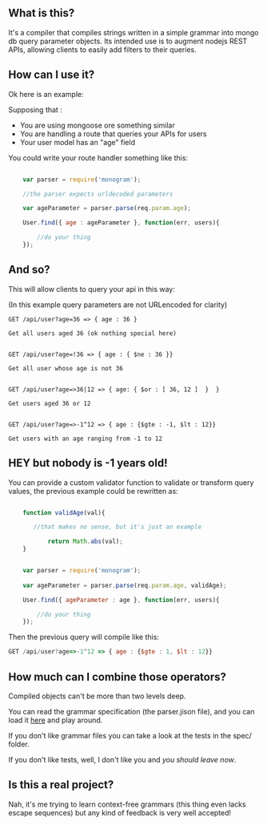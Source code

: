 What is this?
-------------

It's a compiler that compiles strings written in a simple grammar into mongo db query parameter objects.
Its intended use is to augment nodejs REST APIs, allowing clients to easily add filters to their queries.


How can I use it?
-----------------

Ok here is an example:

Supposing that :

* You are using mongoose ore something similar
* You are handling a route that queries your APIs for users
* Your user model has an "age" field

You could write your route handler something like this:

```javascript

	var parser = require('monogram');

	//the parser expects urldecoded parameters 

	var ageParameter = parser.parse(req.param.age);

	User.find({ age : ageParameter }, function(err, users){

		//do your thing
	});

```


And so?
------

This will allow clients to query your api in this way:

(In this example query parameters are not URLencoded for clarity)


```
GET /api/user?age=36 => { age : 36 }

Get all users aged 36 (ok nothing special here)


GET /api/user?age=!36 => { age : { $ne : 36 }}

Get all user whose age is not 36


GET /api/user?age=>36|12 => { age: { $or : [ 36, 12 ]  }  }

Get users aged 36 or 12


GET /api/user?age=>-1^12 => { age : {$gte : -1, $lt : 12}} 

Get users with an age ranging from -1 to 12

```

HEY but nobody is -1 years old!
------------------------------

You can provide a custom validator function to validate or transform query values,
the previous example could be rewritten as:

```javascript

	function validAge(val){

	   //that makes no sense, but it's just an example

           return Math.abs(val);
	}


	var parser = require('monogram');
	
	var ageParameter = parser.parse(req.param.age, validAge);

	User.find({ ageParameter : age }, function(err, users){

		//do your thing
	});

```

Then the previous query will compile like this:


```javascript
GET /api/user?age=>-1^12 => { age : {$gte : 1, $lt : 12}} 

```

How much can I combine those operators?
---------------------------------------

Compiled objects can't be more than two levels deep.

You can read the grammar specification (the parser.jison file), 
and you can load it [here](https://zaach.github.io/jison/try/) and play around.

If you don't like grammar files you can take a look at the tests in the spec/ folder.

If you don't like tests, well, I don't like you and _you should leave now_.


Is this a real project?
-----------------------
Nah, it's me trying to learn context-free grammars (this thing even lacks escape sequences)
but any kind of feedback is very well accepted!








